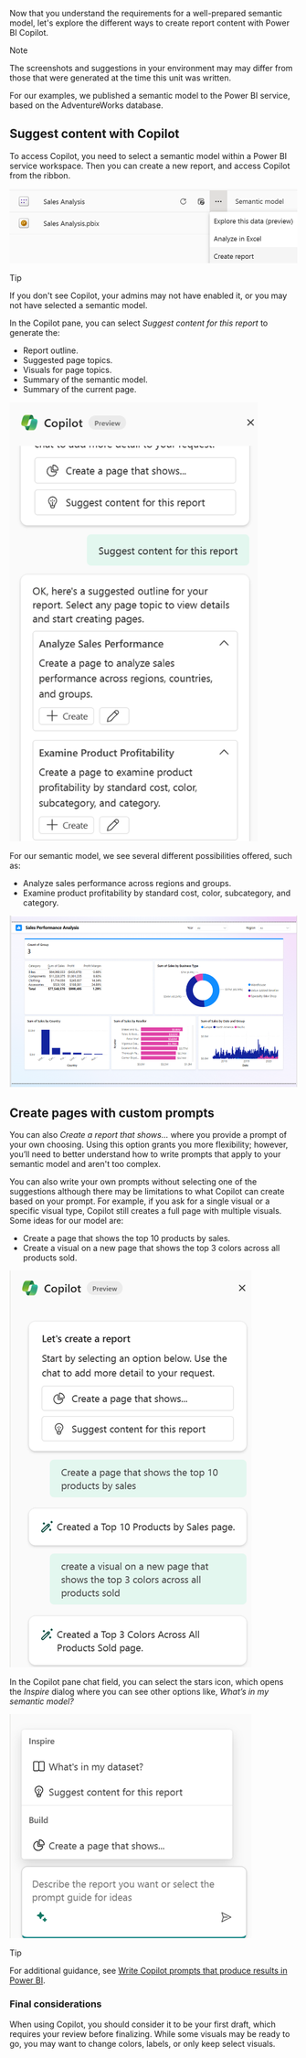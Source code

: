 Now that you understand the requirements for a well-prepared semantic model, let's explore the different ways to create report content with Power BI Copilot.

> [!NOTE]
> The screenshots and suggestions in your environment may may differ from those that were generated at the time this unit was written.
>
> For our examples, we published a semantic model to the Power BI service, based on the AdventureWorks database.

## Suggest content with Copilot

To access Copilot, you need to select a semantic model within a Power BI service workspace. Then you can create a new report, and access Copilot from the ribbon.

![A screenshot of the Power BI service with the ellipsis expanded for a semantic model with Create report option selected.](../media/create-reports-1.png)

> [!TIP]
> If you don't see Copilot, your admins may not have enabled it, or you may not have selected a semantic model.

In the Copilot pane, you can select *Suggest content for this report* to generate the:

- Report outline.
- Suggested page topics.
- Visuals for page topics.
- Summary of the semantic model.
- Summary of the current page.

![A screenshot of the Copilot pane with the default messages to Suggest content for this report already prompted with many different topic options.](../media/create-reports-2.png)

For our semantic model, we see several different possibilities offered, such as:

- Analyze sales performance across regions and groups.
- Examine product profitability by standard cost, color, subcategory, and category.

![A screenshot of a complete report page generated with Power BI Copilot, complete with background and visual formatting, multiple visualization styles with different data points being displayed.](../media/create-reports-3.png)

## Create pages with custom prompts

You can also *Create a report that shows…* where you provide a prompt of your own choosing. Using this option grants you more flexibility; however, you’ll need to better understand how to write prompts that apply to your semantic model and aren't too complex.

You can also write your own prompts without selecting one of the suggestions although there may be limitations to what Copilot can create based on your prompt. For example, if you ask for a single visual or a specific visual type, Copilot still creates a full page with multiple visuals. Some ideas for our model are:

- Create a page that shows the top 10 products by sales.
- Create a visual on a new page that shows the top 3 colors across all products sold.

![A screenshot of the Copilot pane with multiple custom prompts.](../media/create-reports-4.png)

In the Copilot pane chat field, you can select the stars icon, which opens the *Inspire* dialog where you can see other options like, *What’s in my semantic model?*

![Screenshot of the Inspire dialog with What's in my semantic model displayed with Suggest content for this report and Create a page that shows... options.](../media/create-reports-5.png)

> [!TIP]
> For additional guidance, see [Write Copilot prompts that produce results in Power BI](/power-bi/create-reports/copilot-prompts-report-pages).

### Final considerations

When using Copilot, you should consider it to be your first draft, which requires your review before finalizing. While some visuals may be ready to go, you may want to change colors, labels, or only keep select visuals.
